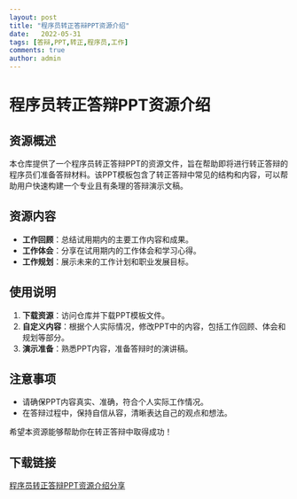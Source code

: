 ```yaml
---
layout: post
title: "程序员转正答辩PPT资源介绍"
date:   2022-05-31
tags: [答辩,PPT,转正,程序员,工作]
comments: true
author: admin
---
```

# 程序员转正答辩PPT资源介绍

## 资源概述

本仓库提供了一个程序员转正答辩PPT的资源文件，旨在帮助即将进行转正答辩的程序员们准备答辩材料。该PPT模板包含了转正答辩中常见的结构和内容，可以帮助用户快速构建一个专业且有条理的答辩演示文稿。

## 资源内容

- **工作回顾**：总结试用期内的主要工作内容和成果。
- **工作体会**：分享在试用期内的工作体会和学习心得。
- **工作规划**：展示未来的工作计划和职业发展目标。

## 使用说明

1. **下载资源**：访问仓库并下载PPT模板文件。
2. **自定义内容**：根据个人实际情况，修改PPT中的内容，包括工作回顾、体会和规划等部分。
3. **演示准备**：熟悉PPT内容，准备答辩时的演讲稿。

## 注意事项

- 请确保PPT内容真实、准确，符合个人实际工作情况。
- 在答辩过程中，保持自信从容，清晰表达自己的观点和想法。

希望本资源能够帮助你在转正答辩中取得成功！

## 下载链接

[程序员转正答辩PPT资源介绍分享](https://pan.quark.cn/s/f790bf6aa880)